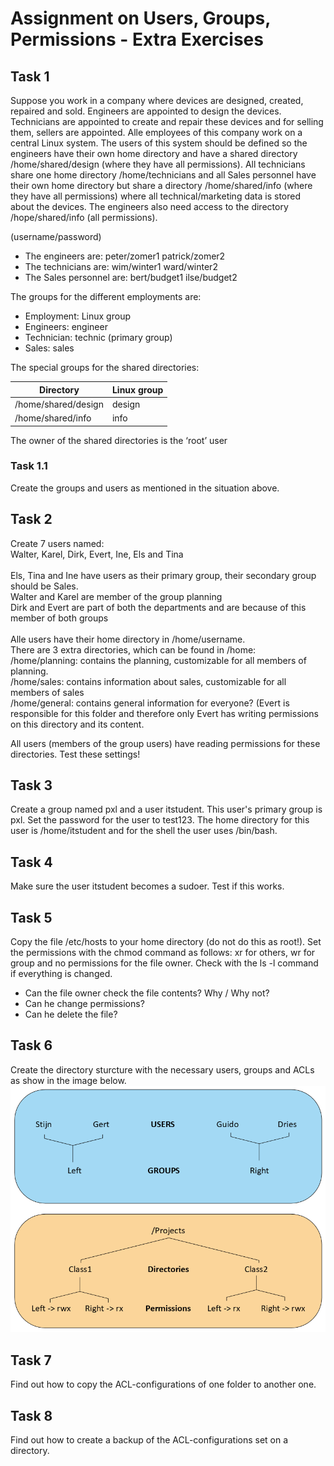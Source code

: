 # Assignment on Users, Groups, Permissions - Extra Exercises

## Task 1

Suppose you work in a company where devices are designed, created, repaired and sold. Engineers are appointed to design the devices. Technicians are appointed to create and repair these devices and for selling them, sellers are appointed. Alle employees of this company work on a central Linux system. The users of this system should be defined so the engineers have their own home directory and have a shared directory /home/shared/design (where they have all permissions). All technicians share one home directory /home/technicians and all Sales personnel have their own home directory but share a directory /home/shared/info (where they have all permissions) where all technical/marketing data is stored about the devices. The engineers also need access to the directory /hope/shared/info (all permissions). <br />

(username/password)
- The engineers are: 		    peter/zomer1	patrick/zomer2
- The technicians are:		    wim/winter1	    ward/winter2
- The Sales personnel are:	    bert/budget1	ilse/budget2

The groups for the different employments are:

- Employment: Linux group
- Engineers: engineer
- Technician: technic (primary group)
- Sales: sales


The special groups for the shared directories: <br />

| Directory | Linux group | 
| --- | --- |
| /home/shared/design | design | 
| /home/shared/info | info | 

The owner of the shared directories is the ‘root’ user


### Task 1.1
Create the groups and users as mentioned in the situation above. 

## Task 2
Create 7 users named: <br />
Walter, Karel, Dirk, Evert, Ine, Els and Tina<br />
<br />
Els, Tina and Ine have users as their primary group, their secondary group should be Sales.<br />
Walter and Karel are member of the group planning <br />
Dirk and Evert are part of both the departments and are because of this member of both groups<br />
<br />
Alle users have their home directory in /home/username.<br />
There are 3 extra directories, which can be found in /home:<br />
/home/planning: contains the planning, customizable for all members of planning. <br />
/home/sales: contains information about sales, customizable for all members of sales<br />
/home/general: contains general information for everyone? (Evert is responsible for this folder and therefore only Evert has writing permissions on this directory and its content. 

All users (members of the group users) have reading permissions for these directories. 
Test these settings!


## Task 3
Create a group named pxl and a user itstudent. This user's primary group is pxl. Set the password for the user to test123. The home directory for this user is /home/itstudent and for the shell the user uses /bin/bash.

## Task 4
Make sure the user itstudent becomes a sudoer. Test if this works. 

## Task 5
Copy the file /etc/hosts to your home directory (do not do this as root!). Set the permissions with the chmod command as follows: 
xr for others, wr for group and no permissions for the file owner. Check with the ls -l command if everything is changed. 
- Can the file owner check the file contents? Why / Why not?
- Can he change permissions?
- Can he delete the file? 

## Task 6
Create the directory sturcture with the necessary users, groups and ACLs as show in the image below.
![foldersecurity](../../../images/09/folderSecurity.PNG)

## Task 7
Find out how to copy the ACL-configurations of one folder to another one. 

## Task 8
Find out how to create a backup of the ACL-configurations set on a directory.